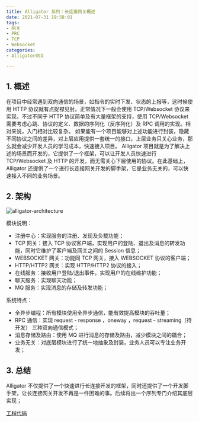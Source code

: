 ```yaml
---
title: Alligator 系列：长连接网关概述
date: 2021-07-31 19:58:01
tags:
- 网关
- PRC
- TCP
- Websocket
categories:
- Alligator网关

---
```


## 1. 概述

在项目中经常遇到双向通信的场景，如指令的实时下发、状态的上报等，这时候使用 HTTP 协议就有点捉襟见肘。正常情况下一般会使用 TCP/Websocket 协议来实现，不过不同于 HTTP 协议简单及有大量框架的支持，使用 TCP/Websocket 需要考虑心跳、协议的定义、数据的序列化（反序列化）及 RPC 调用的实现。相对来说，入门相对比较复杂。 如果能有一个项目能够对上述功能进行封装，隐藏不同协议之间的差异，对上层应用提供一套统一的接口，上层业务只关心业务，那么就会减少开发人员的学习成本，快速接入项目。
Alligator 项目就是为了解决上述的场景而开发的，它提供了一个框架，可以让开发人员快速进行 TCP/Websocket 及 HTTP 的开发，而无需关心下层使用的协议。在此基础上，Alligator 还提供了一个进行长连接网关开发的脚手架，它是业务无关的，可以快速接入不同的业务场景。

<!-- more -->

## 2. 架构
![alligator-architecture](/images/alligator/alligator-architecture.jpg "alligator-architecture")

模块说明：
- 注册中心：实现服务的注册、发现及负载功能；
- TCP 网关：接入 TCP 协议客户端，实现用户的登陆、退出及消息的转发功能，同时它维护了客户端及网关之间的 Session 信息；
- WEBSOCKET 网关：功能同 TCP 网关，接入 WEBSOCKET 协议的客户端；
- HTTP/HTTP2 网关：实现 HTTP/HTTP2 协议的接入；
- 在线服务：接收用户登陆/退出事件，实现用户的在线维护功能；
- 聊天服务：实现聊天功能；
- MQ 服务：实现消息的存储及转发功能；

系统特点：
- 全异步编程：所有模块使用全异步通信，能有效提高模块的吞吐量；
- RPC 通信：实现 request - response ，oneway ，request - streaming（待开发） 三种双向通信模式；
- 消息存储及路由：使用 MQ 进行消息的存储及路由，减少模块之间的耦合；
- 业务无关：对底层模块进行了统一地抽象及封装，业务人员可以专注业务开发；

## 3. 总结
Alligator 不仅提供了一个快速进行长连接开发的框架，同时还提供了一个开发脚手架，让长连接网关开发不再是一件困难的事。后续将出一个序列专门介绍其底层实现；


[1]:https://github.com/noahsarkzhang-ts/alligator

[工程代码][1]